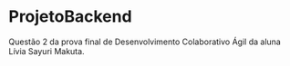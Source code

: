 # ProjetoBackend

Questão 2 da prova final de Desenvolvimento Colaborativo Ágil da aluna Lívia Sayuri Makuta.
